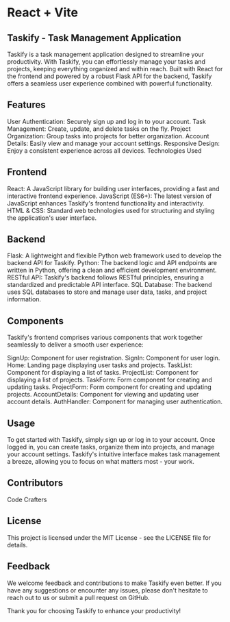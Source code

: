 # React + Vite

## Taskify - Task Management Application

Taskify is a task management application designed to streamline your productivity. With Taskify, you can effortlessly manage your tasks and projects, keeping everything organized and within reach. Built with React for the frontend and powered by a robust Flask API for the backend, Taskify offers a seamless user experience combined with powerful functionality.

## Features

User Authentication: Securely sign up and log in to your account.
Task Management: Create, update, and delete tasks on the fly.
Project Organization: Group tasks into projects for better organization.
Account Details: Easily view and manage your account settings.
Responsive Design: Enjoy a consistent experience across all devices.
Technologies Used

## Frontend
React: A JavaScript library for building user interfaces, providing a fast and interactive frontend experience.
JavaScript (ES6+): The latest version of JavaScript enhances Taskify's frontend functionality and interactivity.
HTML & CSS: Standard web technologies used for structuring and styling the application's user interface.
## Backend
Flask: A lightweight and flexible Python web framework used to develop the backend API for Taskify.
Python: The backend logic and API endpoints are written in Python, offering a clean and efficient development environment.
RESTful API: Taskify's backend follows RESTful principles, ensuring a standardized and predictable API interface.
SQL Database: The backend uses SQL databases to store and manage user data, tasks, and project information.

## Components
Taskify's frontend comprises various components that work together seamlessly to deliver a smooth user experience:

SignUp: Component for user registration.
SignIn: Component for user login.
Home: Landing page displaying user tasks and projects.
TaskList: Component for displaying a list of tasks.
ProjectList: Component for displaying a list of projects.
TaskForm: Form component for creating and updating tasks.
ProjectForm: Form component for creating and updating projects.
AccountDetails: Component for viewing and updating user account details.
AuthHandler: Component for managing user authentication.
## Usage

To get started with Taskify, simply sign up or log in to your account. Once logged in, you can create tasks, organize them into projects, and manage your account settings. Taskify's intuitive interface makes task management a breeze, allowing you to focus on what matters most - your work.

## Contributors

Code Crafters

## License

This project is licensed under the MIT License - see the LICENSE file for details.

## Feedback

We welcome feedback and contributions to make Taskify even better. If you have any suggestions or encounter any issues, please don't hesitate to reach out to us or submit a pull request on GitHub.

Thank you for choosing Taskify to enhance your productivity!

